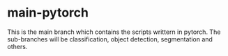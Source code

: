 # main-pytorch
This is the main branch which contains the scripts writtern in pytorch. The sub-branches will be classification, object detection, segmentation and others.
